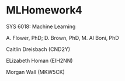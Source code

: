 # MLHomework4

SYS 6018: Machine Learning

A. Flower, PhD; D. Brown, PhD, M. Al Boni, PhD

Caitlin Dreisbach (CND2Y)

ELizabeth Homan (EIH2NN)

Morgan Wall (MKW5CK)

